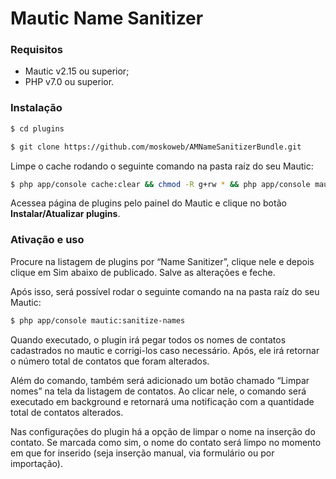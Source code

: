 # Mautic Name Sanitizer

### Requisitos

- Mautic v2.15 ou superior;
- PHP v7.0 ou superior.

### Instalação

```sh
$ cd plugins

$ git clone https://github.com/moskoweb/AMNameSanitizerBundle.git
```

Limpe o cache rodando o seguinte comando na pasta raíz do seu Mautic:

```sh
$ php app/console cache:clear && chmod -R g+rw * && php app/console mautic:assets:generate
```
Acessea página de plugins pelo painel do Mautic e clique no botão **Instalar/Atualizar plugins**. 

### Ativação e uso

Procure na listagem de plugins por “Name Sanitizer”, clique nele e depois clique em Sim abaixo de publicado. Salve as alterações e feche.

Após isso, será possível rodar o seguinte comando na na pasta raíz do seu Mautic:

```sh
$ php app/console mautic:sanitize-names
```

Quando executado, o plugin irá pegar todos os nomes de contatos cadastrados no mautic e corrigi-los caso necessário. Após, ele irá retornar o número total de contatos que foram alterados.

Além do comando, também será adicionado um botão chamado “Limpar nomes” na tela da listagem de contatos. Ao clicar nele, o comando será executado em background e retornará uma notificação com a quantidade total de contatos alterados.

Nas configurações do plugin há a opção de limpar o nome na inserção do contato. Se marcada como sim, o nome do contato será limpo no momento em que for inserido (seja inserção manual, via formulário ou por importação).
